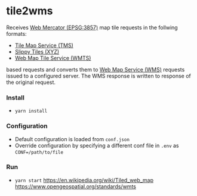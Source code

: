 # tile2wms
Receives [Web Mercator (EPSG:3857)](https://epsg.io/3857) map tile requests in the follwing formats:
  * [Tile Map Service (TMS)](https://wiki.osgeo.org/wiki/Tile_Map_Service_Specification)
  * [Slippy Tiles (XYZ)](https://en.wikipedia.org/wiki/Tiled_web_map) 
  * [Web Map Tile Service (WMTS)](https://www.opengeospatial.org/standards/wmts) 
  
  based requests and converts them to [Web Map Service (WMS)](https://www.opengeospatial.org/standards/wms) requests issued to a configured server.  The WMS response is written to response of the original request.

### Install
* `yarn install`

### Configuration
* Default configuration is loaded from `conf.json`
* Override configuration by specifying a different conf file in `.env` as `CONF=/path/to/file`

### Run 
* `yarn start`
https://en.wikipedia.org/wiki/Tiled_web_map
https://www.opengeospatial.org/standards/wmts
